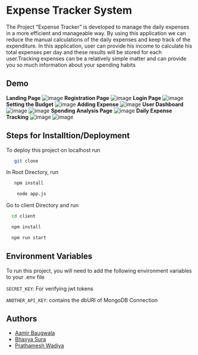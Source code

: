 
# Expense Tracker System

The Project “Expense Tracker” is developed to manage the daily expenses in a more
efficient and manageable way. By using this application we can reduce the manual calculations of the daily
expenses and keep track of the expenditure. In this application, user can provide his income to calculate his
total expenses per day and these results will be stored for each user.Tracking expenses can be a relatively simple matter and can provide you so much information about your spending habits 


## Demo
**Landing Page**
![image](https://user-images.githubusercontent.com/84448909/204596854-238d37bf-66b1-4da4-a315-102aee440c86.png)
**Registration Page**
![image](https://user-images.githubusercontent.com/84448909/204597187-1f5ae7fa-f5bb-4254-ac93-4e5d7695549f.png)
**Login Page**
![image](https://user-images.githubusercontent.com/84448909/204597310-f53961a5-de41-4be1-befc-4d218bb5e508.png)
**Setting the Budget**
![image](https://user-images.githubusercontent.com/84448909/204598415-7f02ecab-6c0e-4069-a602-7b55c262901a.png)
**Adding Expense**
![image](https://user-images.githubusercontent.com/84448909/204598276-ad9d9bdc-102b-465e-8427-f0030699b4db.png)
**User Dashboard**
![image](https://user-images.githubusercontent.com/84448909/204597596-a2f3f709-1c8c-4ea4-9e40-c471a9ed339c.png)
![image](https://user-images.githubusercontent.com/84448909/204597684-8e15c164-6158-47e6-bd76-3b712e59e334.png)
**Spending Analysis Page**
![image](https://user-images.githubusercontent.com/84448909/204597854-eeee0973-008e-4ab6-a4c1-6199c3560edc.png)
**Daily Expense Tracking**
![image](https://user-images.githubusercontent.com/84448909/204598624-4040878e-1435-46ec-be3f-f61e91d90b28.png)
![image](https://user-images.githubusercontent.com/84448909/204598685-4f58e325-02d5-464e-9022-333a4b9a9425.png)


## Steps for Installtion/Deployment

To deploy this project on localhost run

```bash
   git clone
```
In Root Directory, run
```bash
   npm install
```
```bash
    node app.js
```
Go to client Directory and run
```bash
  cd client
  ```
```bash
  npm install
  ```
```bash
  npm run start
  ```

## Environment Variables

To run this project, you will need to add the following environment variables to your .env file

`SECRET_KEY`: For verifying jwt tokens

`ANOTHER_API_KEY`: contains the dbURl of MongoDB Connection


## Authors

- [Aamir Baugwala](https://www.github.com/Aamir2709)
- [Bhavya Sura](https://www.github.com/Baboon12)
- [Prathamesh Wadiya](https://www.github.com/PrathmeshDineshWadiya)

